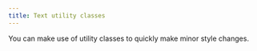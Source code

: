 ```yaml
---
title: Text utility classes
---
```


You can make use of utility classes to quickly make minor style changes.

